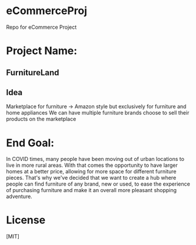 # eCommerceProj
Repo for eCommerce Project
# Project Name:
## FurnitureLand

## Idea
Marketplace for furniture -> Amazon style but exclusively for furniture and home appliances
We can have multiple furniture brands choose to sell their products on the marketplace

# End Goal:
In COVID times, many people have been moving out of urban locations to live in more rural areas. With that comes the opportunity to have larger homes
at a better price, allowing for more space for different furniture pieces. That's why we've decided that we want to create a hub where people can find 
furniture of any brand, new or used, to ease the experience of purchasing furniture and make it an overall more pleasant shopping adventure.


# License
[MIT]
